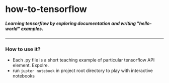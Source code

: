 # how-to-tensorflow
##### Learning tensorflow by exploring documentation and writing "hello-world" examples.

***

### How to use it?

- Each .py file is a short teaching example of particular tensorflow API element. Expolre. 
- run ```jupter notebook``` in project root directory to play with interactive notebooks
